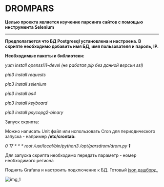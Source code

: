 # DROMPARS
<b>Целью проекта является изучение парсинга сайтов с помощью инструмента Selenium</b>
___
<b>Предполагается что БД Postgresql установлена и настроена. В скрипте необходимо добавить имя БД, имя пользователя и пароль, IP.</b>

<b>Необходимые пакеты и библиотеки:</b>

<i>yum install openssl11-devel (не работал pip без данной версии ssl)

pip3 install requests  

pip3 install selenium

pip3 install bs4

pip3 install keyboard

pip3 install psycopg2-binary</i>

Запуск скрипта:

Можно написать Unit файл или использовать Cron для периодического запуска - например <b>/etc/crontab:</b>

  <i>0 17 *  *  * root /usr/local/bin/python3 /opt/parsdrom/drom.py <b>1</b></i>

Для запуска скрипта необходимо передать параметр - номер необходимого региона

Поднять Grafana и настроить подключение к БД. Готовый <a href="https://github.com/Arkady1996/drompars/blob/main/jsonmodel">json дашборд.</a>

![img_1](https://github.com/Arkady1996/drompars/blob/main/images/drom_dashboard.PNG)
